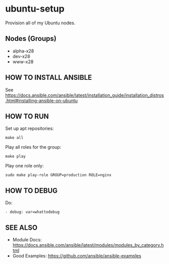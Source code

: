 ubuntu-setup
============

Provision all of my Ubuntu nodes.


Nodes (Groups)
--------------

* alpha-x28
* dev-x28
* www-x28


HOW TO INSTALL ANSIBLE
----------------------

See https://docs.ansible.com/ansible/latest/installation_guide/installation_distros.html#installing-ansible-on-ubuntu


HOW TO RUN
----------

Set up apt repositories:

    make all

Play all roles for the group:

    make play

Play one role only:

    sudo make play-role GROUP=production ROLE=nginx


HOW TO DEBUG
------------

Do:

    - debug: var=whattodebug


SEE ALSO
--------

* Module Docs: https://docs.ansible.com/ansible/latest/modules/modules_by_category.html
* Good Examples: https://github.com/ansible/ansible-examples
